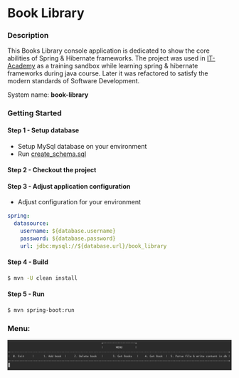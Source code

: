 # Book Library

### Description
This Books Library console application is dedicated to show the core abilities of 
Spring & Hibernate frameworks.
The project was used in <a href="https://www.it-academy.by">IT-Academy</a> as 
a training sandbox while learning spring & hibernate frameworks during java course.
Later it was refactored to satisfy the modern standards of Software Development.

System name: **book-library**

### Getting Started
#### Step 1 - Setup database
* Setup MySql database on your environment
* Run [create_schema.sql](.schema/create_schema.sql)
#### Step 2 - Checkout the project
#### Step 3 - Adjust application configuration
* Adjust [](src/main/resources/application.yaml) configuration for your environment
```yaml
spring:
  datasource:
    username: ${database.username}
    password: ${database.password}
    url: jdbc:mysql://${database.url}/book_library
```
#### Step 4 - Build
```bash
$ mvn -U clean install
```
#### Step 5 - Run
```bash
$ mvn spring-boot:run
```

### Menu:
![img.png](static/menu_v.2022.01.04-SNAPSHOT.png)

